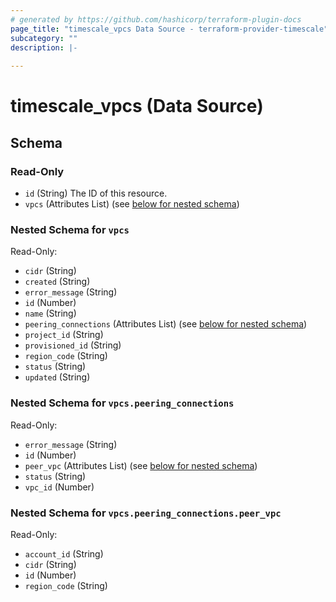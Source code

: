 ```yaml
---
# generated by https://github.com/hashicorp/terraform-plugin-docs
page_title: "timescale_vpcs Data Source - terraform-provider-timescale"
subcategory: ""
description: |-
  
---
```


# timescale_vpcs (Data Source)





<!-- schema generated by tfplugindocs -->
## Schema

### Read-Only

- `id` (String) The ID of this resource.
- `vpcs` (Attributes List) (see [below for nested schema](#nestedatt--vpcs))

<a id="nestedatt--vpcs"></a>
### Nested Schema for `vpcs`

Read-Only:

- `cidr` (String)
- `created` (String)
- `error_message` (String)
- `id` (Number)
- `name` (String)
- `peering_connections` (Attributes List) (see [below for nested schema](#nestedatt--vpcs--peering_connections))
- `project_id` (String)
- `provisioned_id` (String)
- `region_code` (String)
- `status` (String)
- `updated` (String)

<a id="nestedatt--vpcs--peering_connections"></a>
### Nested Schema for `vpcs.peering_connections`

Read-Only:

- `error_message` (String)
- `id` (Number)
- `peer_vpc` (Attributes List) (see [below for nested schema](#nestedatt--vpcs--peering_connections--peer_vpc))
- `status` (String)
- `vpc_id` (Number)

<a id="nestedatt--vpcs--peering_connections--peer_vpc"></a>
### Nested Schema for `vpcs.peering_connections.peer_vpc`

Read-Only:

- `account_id` (String)
- `cidr` (String)
- `id` (Number)
- `region_code` (String)
